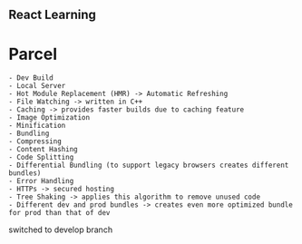 ## React Learning

# Parcel
    - Dev Build
    - Local Server
    - Hot Module Replacement (HMR) -> Automatic Refreshing
    - File Watching -> written in C++
    - Caching -> provides faster builds due to caching feature
    - Image Optimization
    - Minification 
    - Bundling
    - Compressing
    - Content Hashing
    - Code Splitting
    - Differential Bundling (to support legacy browsers creates different bundles)
    - Error Handling
    - HTTPs -> secured hosting
    - Tree Shaking -> applies this algorithm to remove unused code
    - Different dev and prod bundles -> creates even more optimized bundle for prod than that of dev


switched to develop branch